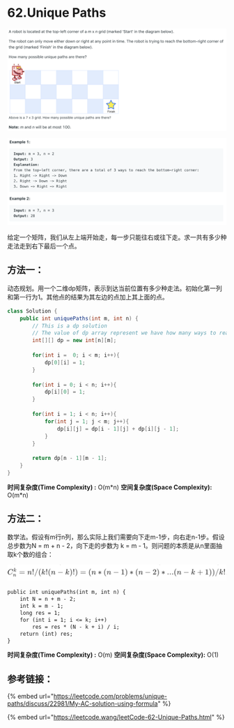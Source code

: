 # 62.Unique Paths

![](.gitbook/assets/image%20%286%29.png)

![](.gitbook/assets/image%20%2833%29.png)

给定一个矩阵，我们从左上端开始走，每一步只能往右或往下走。求一共有多少种走法走到右下最后一个点。

## 方法一：

动态规划。用一个二维dp矩阵，表示到达当前位置有多少种走法。初始化第一列和第一行为1。其他点的结果为其左边的点加上其上面的点。

```java
class Solution {
    public int uniquePaths(int m, int n) {
        // This is a dp solution
        // The value of dp array represent we have how many ways to reah that position
        int[][] dp = new int[n][m];
        
        for(int i =  0; i < m; i++){
            dp[0][i] = 1;
        }
        
        for(int i = 0; i < n; i++){
            dp[i][0] = 1;
        }
        
        for(int i = 1; i < n; i++){
            for(int j = 1; j < m; j++){
                dp[i][j] = dp[i - 1][j] + dp[i][j - 1];
            }
        }
        
        return dp[n - 1][m - 1];
    }
}
```

**时间复杂度\(Time Complexity\) :** O\(m\*n\)          **空间复杂度\(Space Complexity\):** O\(m\*n\)

## 方法二：

数学法。假设有m行n列，那么实际上我们需要向下走m-1步，向右走n-1步。假设总步数为N = m + n - 2，向下走的步数为 k = m - 1。则问题的本质是从n里面抽取k个数的组合：

![](.gitbook/assets/image%20%287%29.png)

```text
public int uniquePaths(int m, int n) {
    int N = n + m - 2; 
    int k = m - 1;  
    long res = 1; 
    for (int i = 1; i <= k; i++)
        res = res * (N - k + i) / i;
    return (int) res; 
}
```

**时间复杂度\(Time Complexity\) :** O\(m\)          **空间复杂度\(Space Complexity\):** O\(1\)

## 参考链接：

{% embed url="https://leetcode.com/problems/unique-paths/discuss/22981/My-AC-solution-using-formula" %}

{% embed url="https://leetcode.wang/leetCode-62-Unique-Paths.html" %}




